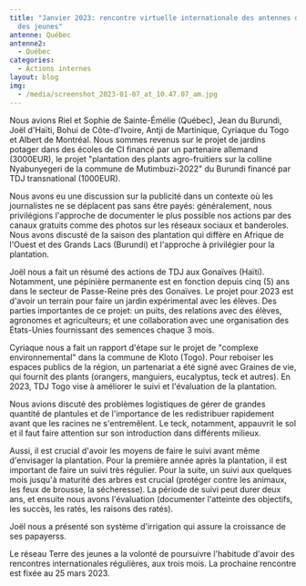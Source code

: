 ```yaml
---
title: "Janvier 2023: rencontre virtuelle internationale des antennes de Terre
  des jeunes"
antenne: Québec
antenne2:
  - Québec
categories:
  - Actions internes
layout: blog
img:
  - /media/screenshot_2023-01-07_at_10.47.07_am.jpg
---
```

Nous avions Riel et Sophie de Sainte-Émélie (Québec), Jean du Burundi, Joël d'Haïti, Bohui de Côte-d'Ivoire, Antji de Martinique, Cyriaque du Togo et Albert de Montréal. Nous sommes revenus sur le projet de jardins potager dans des écoles de CI financé par un partenaire allemand (3000EUR), le projet "plantation des plants agro-fruitiers sur la colline Nyabunyegeri de la commune de Mutimbuzi-2022" du Burundi financé par TDJ transnational (1000EUR).

Nous avons eu une discussion sur la publicité dans un contexte où les journalistes ne se déplacent pas sans être payés: généralement, nous privilégions l'approche de documenter le plus possible nos actions par des canaux gratuits comme des photos sur les réseaux sociaux et banderoles. Nous avons discusté de la saison des plantation qui diffère en Afrique de l'Ouest et des Grands Lacs (Burundi) et l'approche à privilégier pour la plantation.

Joël nous a fait un résumé des actions de TDJ aux Gonaïves (Haïti). Notamment, une pépinière permanente est en fonction depuis cinq (5) ans dans le secteur de Passe-Reine près des Gonaïves. Le projet pour 2023 est d'avoir un terrain pour faire un jardin expérimental avec les élèves. Des parties importantes de ce projet: un puits, des relations avec des élèves, agronomes et agriculteurs; et une collaboration avec une organisation des États-Unies fournissant des semences chaque 3 mois.

Cyriaque nous a fait un rapport d'étape sur le projet de "complexe environnemental" dans la commune de Kloto (Togo). Pour reboiser les espaces publics de la région, un partenariat a été signé avec Graines de vie, qui fournit des plants (orangers, manguiers, eucalyptus, teck et autres). En 2023, TDJ Togo vise à améliorer le suivi et l'évaluation de la plantation.

Nous avions discuté des problèmes logistiques de gérer de grandes quantité de plantules et de l'importance de les redistribuer rapidement avant que les racines ne s'entremêlent. Le teck, notamment, appauvrit le sol et il faut faire attention sur son introduction dans différents milieux.

Aussi, il est crucial d'avoir les moyens de faire le suivi avant même d'envisager la plantation. Pour la première année après la plantation, il est important de faire un suivi très régulier. Pour la suite, un suivi aux quelques mois jusqu'à maturité des arbres est crucial (protéger contre les animaux, les feux de brousse, la sécheresse). La période de suivi peut durer deux ans, et ensuite nous avons l'évaluation (documenter l'atteinte des objectifs, les succès, les ratés, les raisons des ratés).

Joël nous a présenté son système d'irrigation qui assure la croissance de ses papayerss.

Le réseau Terre des jeunes a la volonté de poursuivre l'habitude d'avoir des rencontres internationales régulières, aux trois mois. La prochaine rencontre est fixée au 25 mars 2023.